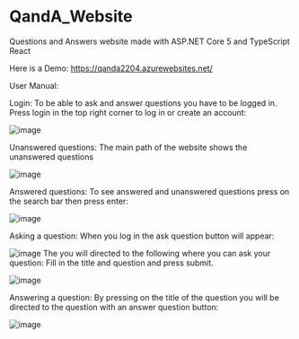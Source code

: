 # QandA_Website

Questions and Answers website made with ASP.NET Core 5 and TypeScript React

Here is a Demo: 
https://qanda2204.azurewebsites.net/



User Manual: 

Login: 
To be able to ask and answer questions you have to be logged in. Press login in the top right corner to log in or create an account:

![image](https://user-images.githubusercontent.com/66258375/161429434-b377adbf-526b-4c03-9974-7673a6c6525e.png)

Unanswered questions:
The main path of the website shows the unanswered questions 

![image](https://user-images.githubusercontent.com/66258375/161429632-ca8a1aa4-89c8-44b7-9da5-c0a4ead3f22a.png)

Answered questions:
To see answered and unanswered questions press on the search bar then press enter:

![image](https://user-images.githubusercontent.com/66258375/161429709-f6ab208d-5813-4f15-8851-18f51410b135.png)


Asking a question:
When you log in the ask question button will appear: 

![image](https://user-images.githubusercontent.com/66258375/161429453-a594d6ef-e28e-47f5-b55a-978d507d435a.png)
The you will directed to the following where you can ask your question:
Fill in the title and question and press submit. 

![image](https://user-images.githubusercontent.com/66258375/161429579-ae1d24a5-bc8b-4bef-add5-8d52a3863a9f.png)



Answering a question:
By pressing on the title of the question you will be directed to the question with an answer question button:

![image](https://user-images.githubusercontent.com/66258375/161429755-e35612a9-5ad6-4a4f-8b9a-fa6417e05035.png)

